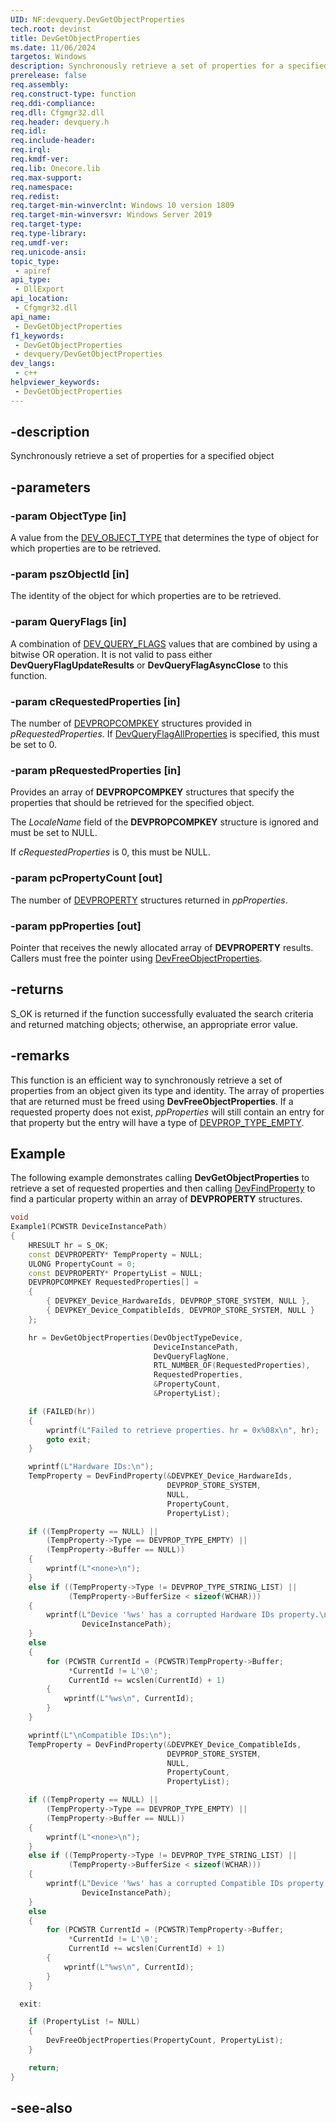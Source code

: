 ```yaml
---
UID: NF:devquery.DevGetObjectProperties
tech.root: devinst
title: DevGetObjectProperties
ms.date: 11/06/2024
targetos: Windows
description: Synchronously retrieve a set of properties for a specified object.
prerelease: false
req.assembly: 
req.construct-type: function
req.ddi-compliance: 
req.dll: Cfgmgr32.dll
req.header: devquery.h
req.idl: 
req.include-header: 
req.irql: 
req.kmdf-ver: 
req.lib: Onecore.lib
req.max-support: 
req.namespace: 
req.redist: 
req.target-min-winverclnt: Windows 10 version 1809
req.target-min-winversvr: Windows Server 2019
req.target-type: 
req.type-library: 
req.umdf-ver: 
req.unicode-ansi: 
topic_type:
 - apiref
api_type:
 - DllExport
api_location:
 - Cfgmgr32.dll
api_name:
 - DevGetObjectProperties
f1_keywords:
 - DevGetObjectProperties
 - devquery/DevGetObjectProperties
dev_langs:
 - c++
helpviewer_keywords:
 - DevGetObjectProperties
---
```


## -description

Synchronously retrieve a set of properties for a specified object

## -parameters

### -param ObjectType [in]

A value from the [DEV_OBJECT_TYPE](../devquerydef/ne-devquerydef-dev_object_type.md) that determines the type of object for which properties are to be retrieved.

### -param pszObjectId [in]

The identity of the object for which properties are to be retrieved.

### -param QueryFlags [in]

A combination of [DEV_QUERY_FLAGS](../devquerydef/ne-devquerydef-dev_query_flags.md) values that are combined by using a bitwise OR operation. It is not valid to pass either **DevQueryFlagUpdateResults** or **DevQueryFlagAsyncClose** to this function.

### -param cRequestedProperties [in]

The number of [DEVPROPCOMPKEY](/windows-hardware/drivers/install/devpropcompkey) structures provided in *pRequestedProperties*. If [DevQueryFlagAllProperties](../devquerydef/ne-devquerydef-dev_query_flags.md) is specified, this must be set to 0.

### -param pRequestedProperties [in]

Provides an array of **DEVPROPCOMPKEY** structures that specify the properties that should be retrieved for the specified object.

The *LocaleName* field of the **DEVPROPCOMPKEY** structure is ignored and must be set to NULL.

If *cRequestedProperties* is 0, this must be NULL.

### -param pcPropertyCount [out]

The number of [DEVPROPERTY](/windows-hardware/drivers/install/devproperty) structures returned in *ppProperties*.

### -param ppProperties [out]

Pointer that receives the newly allocated array of **DEVPROPERTY** results. Callers must free the pointer using [DevFreeObjectProperties](nf-devquery-devfreeobjectproperties.md).

## -returns

S_OK is returned if the function successfully evaluated the search criteria and returned matching objects; otherwise, an appropriate error value.

## -remarks

This function is an efficient way to synchronously retrieve a set of properties from an object given its type and identity. The array of properties that are returned must be freed using **DevFreeObjectProperties**. If a requested property does not exist, *ppProperties* will still contain an entry for that property but the entry will have a type of [DEVPROP_TYPE_EMPTY](/windows-hardware/drivers/install/devprop-type-empty).

## Example

The following example demonstrates calling **DevGetObjectProperties** to retrieve a set of requested properties and then calling [DevFindProperty](nf-devquery-devfindproperty.md) to find a particular property within an array of **DEVPROPERTY** structures.

```cpp
void
Example1(PCWSTR DeviceInstancePath)
{
    HRESULT hr = S_OK;
    const DEVPROPERTY* TempProperty = NULL;
    ULONG PropertyCount = 0;
    const DEVPROPERTY* PropertyList = NULL;
    DEVPROPCOMPKEY RequestedProperties[] =
    {
        { DEVPKEY_Device_HardwareIds, DEVPROP_STORE_SYSTEM, NULL },
        { DEVPKEY_Device_CompatibleIds, DEVPROP_STORE_SYSTEM, NULL }
    };

    hr = DevGetObjectProperties(DevObjectTypeDevice,
                                DeviceInstancePath,
                                DevQueryFlagNone,
                                RTL_NUMBER_OF(RequestedProperties),
                                RequestedProperties,
                                &PropertyCount,
                                &PropertyList);

    if (FAILED(hr))
    {
        wprintf(L"Failed to retrieve properties. hr = 0x%08x\n", hr);
        goto exit;
    }

    wprintf(L"Hardware IDs:\n");
    TempProperty = DevFindProperty(&DEVPKEY_Device_HardwareIds,
                                   DEVPROP_STORE_SYSTEM,
                                   NULL,
                                   PropertyCount,
                                   PropertyList);

    if ((TempProperty == NULL) ||
        (TempProperty->Type == DEVPROP_TYPE_EMPTY) ||
        (TempProperty->Buffer == NULL))
    {
        wprintf(L"<none>\n");
    }
    else if ((TempProperty->Type != DEVPROP_TYPE_STRING_LIST) ||
             (TempProperty->BufferSize < sizeof(WCHAR)))
    {
        wprintf(L"Device '%ws' has a corrupted Hardware IDs property.\n",
                DeviceInstancePath);
    }
    else
    {
        for (PCWSTR CurrentId = (PCWSTR)TempProperty->Buffer;
             *CurrentId != L'\0';
             CurrentId += wcslen(CurrentId) + 1)
        {
            wprintf(L"%ws\n", CurrentId);
        }
    }

    wprintf(L"\nCompatible IDs:\n");
    TempProperty = DevFindProperty(&DEVPKEY_Device_CompatibleIds,
                                   DEVPROP_STORE_SYSTEM,
                                   NULL,
                                   PropertyCount,
                                   PropertyList);

    if ((TempProperty == NULL) ||
        (TempProperty->Type == DEVPROP_TYPE_EMPTY) ||
        (TempProperty->Buffer == NULL))
    {
        wprintf(L"<none>\n");
    }
    else if ((TempProperty->Type != DEVPROP_TYPE_STRING_LIST) ||
             (TempProperty->BufferSize < sizeof(WCHAR)))
    {
        wprintf(L"Device '%ws' has a corrupted Compatible IDs property.\n",
                DeviceInstancePath);
    }
    else
    {
        for (PCWSTR CurrentId = (PCWSTR)TempProperty->Buffer;
             *CurrentId != L'\0';
             CurrentId += wcslen(CurrentId) + 1)
        {
            wprintf(L"%ws\n", CurrentId);
        }
    }

  exit:

    if (PropertyList != NULL)
    {
        DevFreeObjectProperties(PropertyCount, PropertyList);
    }

    return;
}
```

## -see-also

